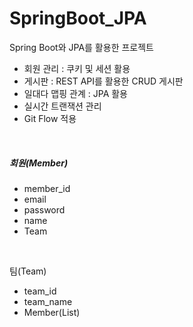 # SpringBoot_JPA
Spring Boot와 JPA를 활용한 프로젝트

- 회원 관리 : 쿠키 및 세션 활용
- 게시판 : REST API를 활용한 CRUD 게시판
- 일대다 맵핑 관계 : JPA 활용
- 실시간 트랜잭션 관리
- Git Flow 적용

<br>

##### 회원(Member)

- member_id
- email
- password
- name
- Team

<br>

팀(Team)

- team_id
- team_name
- Member(List)

<br>



